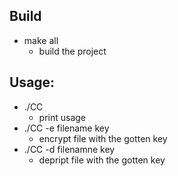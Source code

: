 ## Build

*   make all
    *   build the project

## Usage:<br />

*   ./CC
    *   print usage
*   ./CC -e filename key
    *   encrypt file with the gotten key
*   ./CC -d filenamne key
    *   depript file with the gotten key
